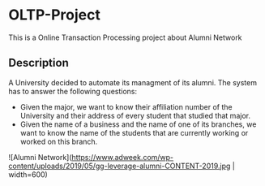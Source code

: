 # OLTP-Project
This is a Online Transaction Processing project about Alumni Network

## Description
A University decided to automate its managment of its alumni. The system has to answer the following questions:
* Given the major, we want to know their affiliation number of the University and their address of every student that studied that major.
* Given the name of a business and the name of one of its branches, we want to know the name of the students that are currently working or worked on this branch.


![Alumni Network](https://www.adweek.com/wp-content/uploads/2019/05/gg-leverage-alumni-CONTENT-2019.jpg | width=600)
